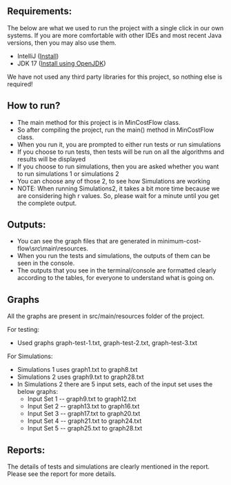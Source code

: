 Requirements:
----------------
The below are what we used to run the project with a single click in our own systems. If you are more comfortable with other IDEs and most recent Java versions, then you may also use them.
- IntelliJ ([Install](https://www.jetbrains.com/idea/download/))
- JDK 17 ([Install using OpenJDK](https://www.openlogic.com/openjdk-downloads?field_java_parent_version_target_id=807&field_operating_system_target_id=All&field_architecture_target_id=All&field_java_package_target_id=All))

We have not used any third party libraries for this project, so nothing else is required!

How to run?
----------------
- The main method for this project is in MinCostFlow class.
- So after compiling the project, run the main() method in MinCostFlow class.
- When you run it, you are prompted to either run tests or run simulations
- If you choose to run tests, then tests will be run on all the algorithms and results will be displayed
- If you choose to run simulations, then you are asked whether you want to run simulations 1 or simulations 2
- You can choose any of those 2, to see how Simulations are working
- NOTE: When running Simulations2, it takes a bit more time because we are considering high r values. So, please wait for a minute until you get the complete output.

Outputs:
--------------
- You can see the graph files that are generated in minimum-cost-flow\src\main\resources.
- When you run the tests and simulations, the outputs of them can be seen in the console.
- The outputs that you see in the terminal/console are formatted clearly according to the tables, for everyone to understand what is going on.

Graphs
--------------
All the graphs are present in src/main/resources folder of the project.

For testing:
- Used graphs graph-test-1.txt, graph-test-2.txt, graph-test-3.txt

For Simulations:
- Simulations 1 uses graph1.txt to graph8.txt
- Simulations 2 uses graph9.txt to graph28.txt
- In Simulations 2 there are 5 input sets, each of the input set uses the below graphs:
  - Input Set 1 -- graph9.txt to graph12.txt
  - Input Set 2 -- graph13.txt to graph16.txt
  - Input Set 3 -- graph17.txt to graph20.txt
  - Input Set 4 -- graph21.txt to graph24.txt
  - Input Set 5 -- graph25.txt to graph28.txt

Reports:
-------------
The details of tests and simulations are clearly mentioned in the report. Please see the report for more details.